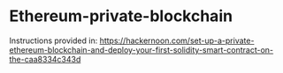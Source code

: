 # Ethereum-private-blockchain

Instructions provided in:
https://hackernoon.com/set-up-a-private-ethereum-blockchain-and-deploy-your-first-solidity-smart-contract-on-the-caa8334c343d
